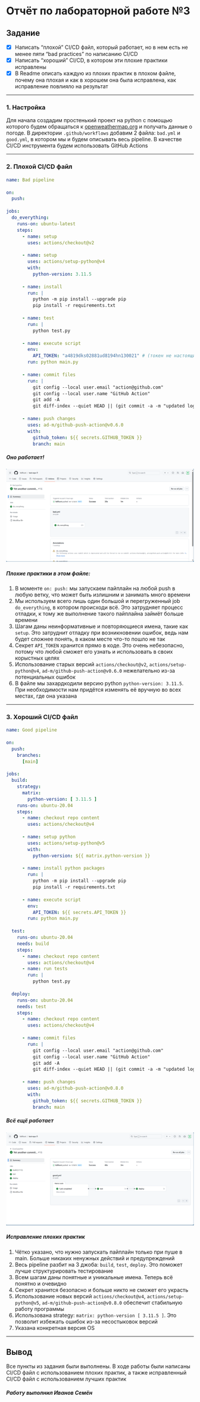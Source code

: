 # Отчёт по лабораторной работе №3

## Задание
- [x] Написать “плохой” CI/CD файл, который работает, но в нем есть не менее пяти “bad practices” по написанию CI/CD
- [x] Написать “хороший” CI/CD, в котором эти плохие практики исправлены
- [x] В Readme описать каждую из плохих практик в плохом файле, почему она плохая и как в хорошем она была исправлена, как исправление повлияло на результат

---

### 1. Настройка

Для начала создадим простенький проект на python с помощью которого будем обращаться к [openweathermap.org](https://openweathermap.org/) и получать данные о погоде. В директории `.github/workflows` добавим 2 файла: `bad.yml` и `good.yml`, в котором мы и будем описывать весь pipeline. В качестве CI/CD инструмента будем использовать GitHub Actions

---

### 2. Плохой CI/CD файл

```YAML
name: Bad pipeline

on:
  push:

jobs:
  do_everything:
    runs-on: ubuntu-latest
    steps:
      - name: setup
        uses: actions/checkout@v2

      - name: setup
        uses: actions/setup-python@v4
        with:
          python-version: 3.11.5

      - name: install
        run: |
          python -m pip install --upgrade pip
          pip install -r requirements.txt

      - name: test
        run: |
          python test.py

      - name: execute script
        env:
          API_TOKEN: "a4819dks02881ud8194hn130021" # (токен не настоящий)
        run: python main.py

      - name: commit files
        run: |
          git config --local user.email "action@github.com"
          git config --local user.name "GitHub Action"
          git add -A
          git diff-index --quiet HEAD || (git commit -a -m "updated logs" --allow-empty)

      - name: push changes
        uses: ad-m/github-push-action@v0.6.0
        with:
          github_token: ${{ secrets.GITHUB_TOKEN }}
          branch: main
```

##### Оно работает!
![bad pipeline](media/bad.png)


##### Плохие практики в этом файле:

1. В моменте `on: push:` мы запускаем пайплайн на любой push в любую ветку, что может быть излишним и занимать много времени
2. Мы используем всего лишь один большой и перегруженный job `do_everything`, в котором происходи всё. Это затрудняет процесс отладки, к тому же выполнение такого пайплайна займёт больше времени
3. Шагам даны неинформативные и повторяющиеся имена, такие как `setup`. Это затруднит отладку при возникновении ошибок, ведь нам будет сложнее понять, в каком месте что-то пошло не так 
4. Секрет `API_TOKEN` хранится прямо в коде. Это очень небезопасно, потому что любой сможет его узнать и использовать в своих корыстных целях
5. Использование старых версий `actions/checkout@v2`, `actions/setup-python@v4`, `ad-m/github-push-action@v0.6.0` нежелательно из-за потенциальных ошибок
6. В файле мы захардкодили версию python `python-version: 3.11.5`. При необходимости нам придётся изменять её вручную во всех местах, где она указана

---

### 3. Хороший CI/CD файл

```YAML
name: Good pipeline

on:
  push:
    branches:
      [main]

jobs:
  build:
    strategy:
      matrix:
        python-version: [ 3.11.5 ]
    runs-on: ubuntu-20.04
    steps:
      - name: checkout repo content
        uses: actions/checkout@v4

      - name: setup python
        uses: actions/setup-python@v5
        with:
          python-version: ${{ matrix.python-version }}

      - name: install python packages
        run: |
          python -m pip install --upgrade pip
          pip install -r requirements.txt

      - name: execute script
        env:
          API_TOKEN: ${{ secrets.API_TOKEN }}
        run: python main.py

  test:
    runs-on: ubuntu-20.04
    needs: build
    steps:
      - name: checkout repo content
        uses: actions/checkout@v4
      - name: run tests
        run: |
          python test.py

  deploy:
    runs-on: ubuntu-20.04
    needs: test
    steps:
      - name: checkout repo content
        uses: actions/checkout@v4

      - name: commit files
        run: |
          git config --local user.email "action@github.com"
          git config --local user.name "GitHub Action"
          git add -A
          git diff-index --quiet HEAD || (git commit -a -m "updated logs" --allow-empty)

      - name: push changes
        uses: ad-m/github-push-action@v0.8.0
        with:
          github_token: ${{ secrets.GITHUB_TOKEN }}
          branch: main
```

##### Всё ещё работает 
![good pipeline](media/good.png)


##### Исправление плохих практик

1. Чётко указано, что нужно запускать пайплайн только при пуше в main. Больше никаких ненужных действий и предупреждений
2. Весь pipeline разбит на 3 джоба: `build`, `test`, `deploy`. Это поможет лучше структурировать тестирование 
3. Всем шагам даны понятные и уникальные имена. Теперь всё понятно и очевидно
4. Секрет хранится безопасно и больше никто не сможет его украсть
5. Использование новых версий `actions/checkout@v4`, `actions/setup-python@v5`, `ad-m/github-push-action@v0.8.0` обеспечит стабильную работу программы
6. Использована strategy: `matrix: python-version [ 3.11.5 ]`. Это позволит избежать ошибок из-за несостыковок версий
7. Указана конкретная версия OS

---

## Вывод
Все пункты из задания были выполнены. В ходе работы были написаны CI/CD файл с использованием плохих практик, а также исправленный CI/CD файл с использованием лучших практик

##### Работу выполнил Иванов Семён

